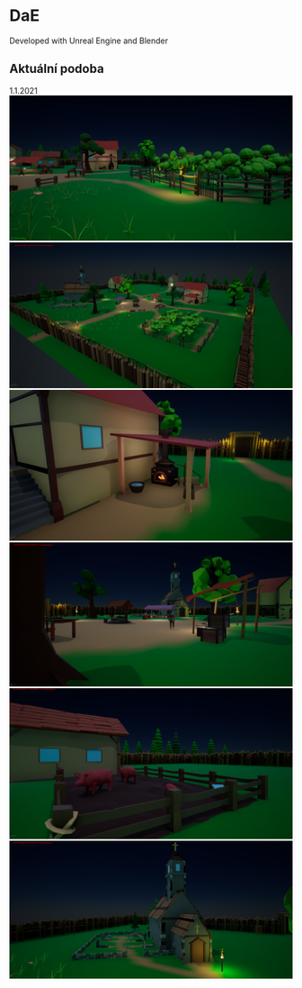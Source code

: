# DaE
Developed with Unreal Engine and Blender
 
## Aktuální podoba
 1.1.2021<br/>
 ![now](https://github.com/EvaKozakova26/DaE/blob/dev/resources/dae/1.png "Now")<br/>
 ![now](https://github.com/EvaKozakova26/DaE/blob/dev/resources/dae/2.png "Now")<br/>
 ![now](https://github.com/EvaKozakova26/DaE/blob/dev/resources/dae/3.png "Now")<br/>
 ![now](https://github.com/EvaKozakova26/DaE/blob/dev/resources/dae/4.png "Now")<br/>
 ![now](https://github.com/EvaKozakova26/DaE/blob/dev/resources/dae/5.png "Now")<br/>
 ![now](https://github.com/EvaKozakova26/DaE/blob/dev/resources/dae/6.png "Now")<br/>
